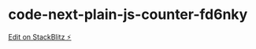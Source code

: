 # code-next-plain-js-counter-fd6nky

[Edit on StackBlitz ⚡️](https://stackblitz.com/edit/code-next-plain-js-counter-fd6nky)